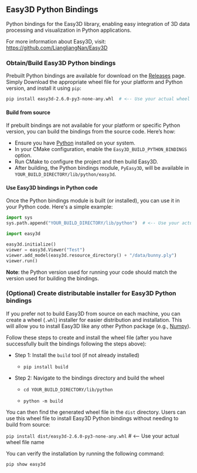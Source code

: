 ## Easy3D Python Bindings
Python bindings for the Easy3D library, enabling easy integration of 3D data processing and visualization in Python applications.

For more information about Easy3D, visit:
https://github.com/LiangliangNan/Easy3D

### Obtain/Build Easy3D Python bindings

Prebuilt Python bindings are available for download on the [Releases](https://github.com/LiangliangNan/Easy3D/releases) page. 
Simply Download the appropriate wheel file for your platform and Python version, and install it using `pip`:
```bash
pip install easy3d-2.6.0-py3-none-any.whl  # <-- Use your actual wheel file name
```

#### Build from source
If prebuilt bindings are not available for your platform or specific Python version, you can build the bindings from 
the source code. Here’s how:
- Ensure you have [Python](https://www.python.org/downloads/) installed on your system.
- In your CMake configuration, enable the `Easy3D_BUILD_PYTHON_BINDINGS` option.
- Run CMake to configure the project and then build Easy3D. 
- After building, the Python bindings module, `PyEasy3D`, will be available in `YOUR_BUILD_DIRECTORY/lib/python/easy3d`.

#### Use Easy3D bindings in Python code

Once the Python bindings module is built (or installed), you can use it in your Python code. Here's a simple example:

``` python
import sys
sys.path.append("YOUR_BUILD_DIRECTORY/lib/python")  # <-- Use your actual build path. Not required if the wheel is installed

import easy3d

easy3d.initialize()
viewer = easy3d.Viewer("Test")
viewer.add_model(easy3d.resource_directory() + "/data/bunny.ply")
viewer.run()
```

**Note**: the Python version used for running your code should match the version used for building the bindings.

### (Optional) Create distributable installer for Easy3D Python bindings

If you prefer not to build Easy3D from source on each machine, you can create a wheel (`.whl`) installer for easier
distribution and installation. This will allow you to install Easy3D like any other Python package (e.g., [Numpy](https://numpy.org/)).

Follow these steps to create and install the wheel file (after you have successfully built the bindings following the steps above):

- Step 1: Install the `build` tool (if not already installed)

  - `pip install build`

- Step 2: Navigate to the bindings directory and build the wheel

  - `cd YOUR_BUILD_DIRECTORY/lib/python`

  - `python -m build`

You can then find the generated wheel file in the `dist` directory. Users can use this wheel file to install Easy3D Python bindings without needing to build from source:

`pip install dist/easy3d-2.6.0-py3-none-any.whl` # <-- Use your actual wheel file name

You can verify the installation by running the following command:

`pip show easy3d`
